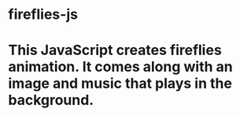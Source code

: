 # fireflies-js

# This JavaScript creates fireflies animation. It comes along with an image and music that plays in the background.
